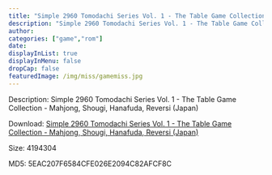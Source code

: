 ```yaml
---
title: "Simple 2960 Tomodachi Series Vol. 1 - The Table Game Collection - Mahjong, Shougi, Hanafuda, Reversi (Japan)"
description: "Simple 2960 Tomodachi Series Vol. 1 - The Table Game Collection - Mahjong, Shougi, Hanafuda, Reversi (Japan)"
author: 
categories: ["game","rom"]
date: 
displayInList: true
displayInMenu: false
dropCap: false
featuredImage: /img/miss/gamemiss.jpg
---
```


Description: Simple 2960 Tomodachi Series Vol. 1 - The Table Game Collection - Mahjong, Shougi, Hanafuda, Reversi (Japan)

Download: <a style="text-decoration:underline;" href="https://mega.nz/#!zeJmBKCA!Cav8xx4ja35rdBhllohWd_Y69JlpyGFAjV7Z4yE3s5g" target = "_blank" rel = "nofollow" > Simple 2960 Tomodachi Series Vol. 1 - The Table Game Collection - Mahjong, Shougi, Hanafuda, Reversi (Japan)</a>

Size: 4194304

MD5: 5EAC207F6584CFE026E2094C82AFCF8C

